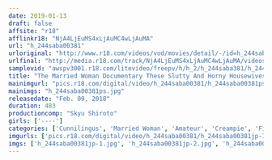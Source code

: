```yaml
---
date: 2019-01-13
draft: false
affsite: "r18"
afflinkr18: "NjA4LjEuMS4xLjAuMC4wLjAuMA"
url: "h_244saba00381"
urloriginal: "http://www.r18.com/videos/vod/movies/detail/-/id=h_244saba00381"
urlfinal: "http://media.r18.com/track/NjA4LjEuMS4xLjAuMC4wLjAuMA/videos/vod/movies/detail/-/id=h_244saba00381"
samplevid: "awspv3001.r18.com/litevideo/freepv/h/h_2/h_244saba381/h_244saba381_dmb_w.mp4"
title: "The Married Woman Documentary These Slutty And Horny Housewives Are Having Creampie Sex On Immediately After Meeting 16 Ladies Deluxe Edition 8 Hours"
mainimgurl: "pics.r18.com/digital/video/h_244saba00381/h_244saba00381ps.jpg"
mainimgs: "h_244saba00381ps.jpg"
releasedate: "Feb. 09, 2018"
duration: 483
productioncomp: "Skyu Shiroto"
girls: ['----']
categories: ['Cunnilingus', 'Married Woman', 'Amateur', 'Creampie', 'Fingering', 'Over 4 Hours', 'Hi-Def']
imgurls: ['pics.r18.com/digital/video/h_244saba00381/h_244saba00381jp-1.jpg', 'pics.r18.com/digital/video/h_244saba00381/h_244saba00381jp-2.jpg', 'pics.r18.com/digital/video/h_244saba00381/h_244saba00381jp-3.jpg', 'pics.r18.com/digital/video/h_244saba00381/h_244saba00381jp-4.jpg', 'pics.r18.com/digital/video/h_244saba00381/h_244saba00381jp-5.jpg', 'pics.r18.com/digital/video/h_244saba00381/h_244saba00381jp-6.jpg', 'pics.r18.com/digital/video/h_244saba00381/h_244saba00381jp-7.jpg', 'pics.r18.com/digital/video/h_244saba00381/h_244saba00381jp-8.jpg', 'pics.r18.com/digital/video/h_244saba00381/h_244saba00381jp-9.jpg', 'pics.r18.com/digital/video/h_244saba00381/h_244saba00381jp-10.jpg', 'pics.r18.com/digital/video/h_244saba00381/h_244saba00381jp-11.jpg', 'pics.r18.com/digital/video/h_244saba00381/h_244saba00381jp-12.jpg', 'pics.r18.com/digital/video/h_244saba00381/h_244saba00381jp-13.jpg', 'pics.r18.com/digital/video/h_244saba00381/h_244saba00381jp-14.jpg', 'pics.r18.com/digital/video/h_244saba00381/h_244saba00381jp-15.jpg', 'pics.r18.com/digital/video/h_244saba00381/h_244saba00381jp-16.jpg', 'pics.r18.com/digital/video/h_244saba00381/h_244saba00381jp-17.jpg', 'pics.r18.com/digital/video/h_244saba00381/h_244saba00381jp-18.jpg', 'pics.r18.com/digital/video/h_244saba00381/h_244saba00381jp-19.jpg', 'pics.r18.com/digital/video/h_244saba00381/h_244saba00381jp-20.jpg']
imgs: ['h_244saba00381jp-1.jpg', 'h_244saba00381jp-2.jpg', 'h_244saba00381jp-3.jpg', 'h_244saba00381jp-4.jpg', 'h_244saba00381jp-5.jpg', 'h_244saba00381jp-6.jpg', 'h_244saba00381jp-7.jpg', 'h_244saba00381jp-8.jpg', 'h_244saba00381jp-9.jpg', 'h_244saba00381jp-10.jpg', 'h_244saba00381jp-11.jpg', 'h_244saba00381jp-12.jpg', 'h_244saba00381jp-13.jpg', 'h_244saba00381jp-14.jpg', 'h_244saba00381jp-15.jpg', 'h_244saba00381jp-16.jpg', 'h_244saba00381jp-17.jpg', 'h_244saba00381jp-18.jpg', 'h_244saba00381jp-19.jpg', 'h_244saba00381jp-20.jpg']
---
```

